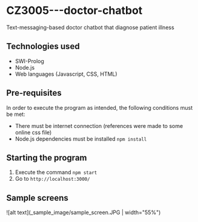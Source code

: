 # CZ3005---doctor-chatbot
Text-messaging-based doctor chatbot that diagnose patient illness

## Technologies used
- SWI-Prolog
- Node.js
- Web languages (Javascript, CSS, HTML)

## Pre-requisites
In order to execute the program as intended, the following conditions must be met:
- There must be internet connection (references were made to some online css file)
- Node.js dependencies must be installed `npm install`

## Starting the program
1. Execute the command `npm start`
2. Go to `http://localhost:3000/`


## Sample screens

![alt text](_sample_image/sample_screen.JPG | width="55%")
